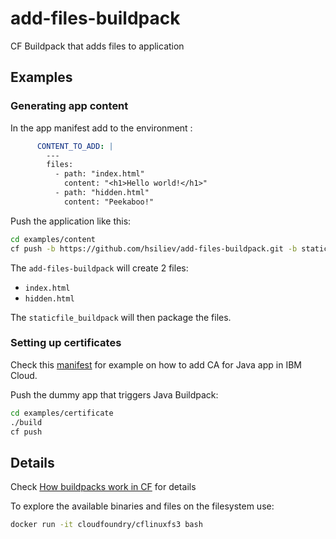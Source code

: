 # add-files-buildpack
CF Buildpack that adds files to application

## Examples

### Generating app content

In the app manifest add to the environment :
```yaml
      CONTENT_TO_ADD: |
        ---
        files:
          - path: "index.html"
            content: "<h1>Hello world!</h1>"
          - path: "hidden.html"
            content: "Peekaboo!"
``` 

Push the application like this:
```bash
cd examples/content
cf push -b https://github.com/hsiliev/add-files-buildpack.git -b staticfile_buildpack
```

The `add-files-buildpack` will create 2 files:
- `index.html`
- `hidden.html`

The `staticfile_buildpack` will then package the files.


### Setting up certificates

Check this [manifest](./examples/certificate/manifest.yaml) for example on how to add CA for Java app in IBM Cloud.

Push the dummy app that triggers Java Buildpack:
```bash
cd examples/certificate
./build
cf push 
```


## Details
Check [How buildpacks work in CF](https://docs.cloudfoundry.org/buildpacks/understand-buildpacks.html) for details

To explore the available binaries and files on the filesystem use:
```bash
docker run -it cloudfoundry/cflinuxfs3 bash
```